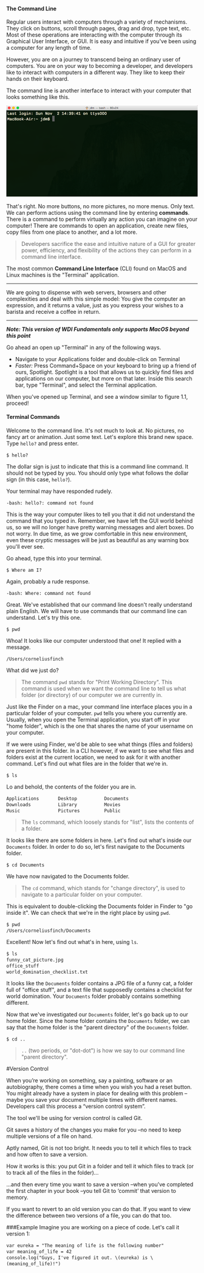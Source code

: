#### The Command Line

Regular users interact with computers through a variety of mechanisms. They click on buttons, scroll through pages, drag and drop, type text, etc. Most of these operations are interacting with the computer through its Graphical User Interface, or GUI. It is easy and intuitive if you've been using a computer for any length of time.

However, you are on a journey to transcend being an ordinary user of computers.
You are on your way to becoming a developer, and developers like to interact
with computers in a different way. They like to keep their hands on their keyboard.

The command line is another interface to interact with your computer that looks
something like this.

![Command line](../images/command_line.png)

That's right. No more buttons, no more pictures, no more menus. Only text. We
can perform actions using the command line by entering **commands**. There
is a command to perform virtually any action you can imagine on your computer!
There are commands to open an application, create new files, copy files from
one place to another, and a lot more.

> Developers sacrifice the ease and intuitive nature of a GUI for greater power, efficiency, and flexibility of the actions they can perform in a command line interface.

The most common **Command Line Interface** (CLI) found on MacOS and Linux
machines is the "Terminal" application.

----
We are going to dispense with web servers, browsers and other complexities and deal with this simple model: You give the computer an expression, and it returns a value, just as you express your wishes to a barista and receive a coffee in return.




----

***Note: This version of WDI Fundamentals only supports MacOS beyond this point***

Go ahead an open up "Terminal" in any of the following ways.

* Navigate to your Applications folder and double-click on Terminal
* *Faster:* Press Command+Space on your keyboard to bring up a friend of ours, Spotlight.
  Spotlight is a tool that allows us to quickly find files and applications on
  our computer, but more on that later. Inside this search bar, type "Terminal",
  and select the Terminal application.

When you've opened up Terminal, and see a window similar to figure 1.1, proceed!

#### Terminal Commands

Welcome to the command line. It's not much to look at. No pictures, no fancy art
or animation. Just some text. Let's explore this brand new space. Type `hello?`
and press enter.

```
$ hello?
```

The dollar sign is just to indicate that this is a command line command. It
should not be typed by you. You should only type what follows the dollar sign
(in this case, `hello?`).

Your terminal may have responded rudely.

```
-bash: hello?: command not found
```

This is the way your computer likes to tell you that it did not understand the
command that you typed in. Remember, we have left the GUI world behind us, so we
will no longer have pretty warning messages and alert boxes. Do not worry. In
due time, as we grow comfortable in this new environment, even these cryptic
messages will be just as beautiful as any warning box you'll ever see.

Go ahead, type this into your terminal.

```
$ Where am I?
```

Again, probably a rude response.

```
-bash: Where: command not found
```

Great. We've established that our command line doesn't really understand plain English.
We will have to use commands that our command line can understand. Let's try
this one.

```
$ pwd
```

Whoa! It looks like our computer understood that one! It replied with a message.

```
/Users/corneliusfinch
```
What did we just do?

> The command `pwd` stands for "Print Working Directory".
> This command is used when we want the command line to tell us what folder (or
> directory) of our computer we are currently in.

Just like the Finder on a mac, your command line interface places you in a particular folder
of your computer. `pwd` tells you where you currently are. Usually, when you
open the Terminal application, you start off in your "home folder", which is the one
that shares the name of your username on your computer.

If we were using Finder, we'd be able to see what things (files and folders) are
present in this folder. In a CLI however, if we want to see what files and
folders exist at the current location, we need to ask for it with another command.
Let's find out what files are in the folder that we're in.

```
$ ls
```

Lo and behold, the contents of the folder you are in.

```
Applications       Desktop          Documents
Downloads          Library          Movies
Music              Pictures         Public
```

> The `ls` command, which loosely stands for "list", lists the contents of a
> folder.

It looks like there are some folders in here. Let's find out what's inside our
`Documents` folder. In order to do so, let's first navigate to the Documents
folder.

```
$ cd Documents
```

We have now navigated to the Documents folder.

> The `cd` command, which stands for "change directory", is used to navigate to
> a particular folder on your computer.

This is equivalent to double-clicking the Documents folder in Finder to "go
inside it". We can check that we're in the right place by using `pwd`.

```
$ pwd
/Users/corneliusfinch/Documents
```

Excellent! Now let's find out what's in here, using `ls`.

```
$ ls
funny_cat_picture.jpg
office_stuff
world_domination_checklist.txt
```

It looks like the `Documents` folder contains a JPG file of a funny cat, a folder
full of "office stuff", and a text file that supposedly contains a checklist for
world domination. Your `Documents` folder probably contains something different.

Now that we've investigated our `Documents` folder, let's go back up to our home
folder. Since the home folder contains the `Documents` folder, we can say that
the home folder is the "parent directory" of the `Documents` folder.

```
$ cd ..
```

> `..` (two periods, or "dot-dot") is how we say to our command line "parent
> directory".




#Version Control

When you’re working on something, say a painting, software or an autobiography, there comes a time when you wish you had a reset button.
You might already have a system in place for dealing with this problem –maybe you save your document multiple times with different names. Developers call this process a “version control system”.

The tool we'll be using for version control is called Git.  


Git saves a history of the changes you make for you –no need to keep multiple versions of a file on hand. 


Aptly named, Git is not too bright.  It needs you to tell it which files to track and how often to save a version.


How it works is this: you put Git in a folder and tell it which files to track (or to track all of the files in the folder)...


...and then every time you want to save a version –when you’ve completed the first chapter in your book –you tell Git to ‘commit’ that version to memory.


If you want to revert to an old version you can do that.  If you want to view the difference between two versions of a file, you can do that too.

###Example
Imagine you are working on a piece of code.  Let's call it version 1:

```
var eureka = "The meaning of life is the following number"
var meaning_of_life = 42
console.log("Guys, I've figured it out. \(eureka) is \(meaning_of_life)!")
```







